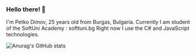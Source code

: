 ### Hello there! 👋
I'm Petko Dimov, 25 years old from Burgas, Bulgaria.
Currently I am student of the SoftUni Academy : softtuni.bg
Right now I use the C# and JavaScript technologies.

![Anurag's GitHub stats](https://github-readme-stats.vercel.app/api?username=PetkoDimov&show_icons=true&theme=radical)
